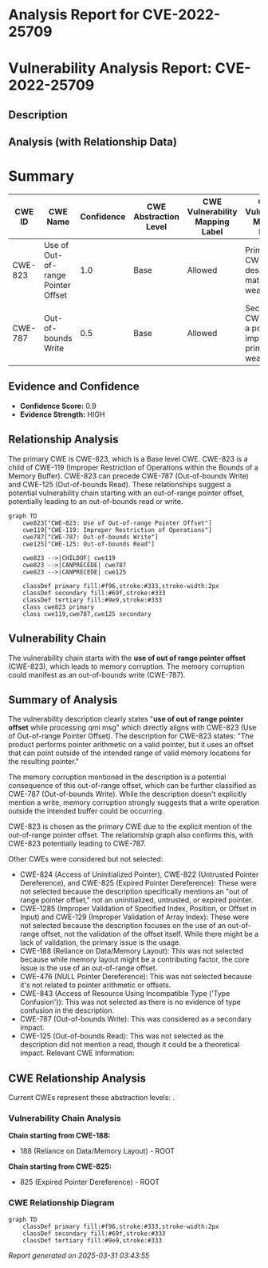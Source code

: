 # Analysis Report for CVE-2022-25709

# Vulnerability Analysis Report: CVE-2022-25709

## Description



## Analysis (with Relationship Data)

# Summary
| CWE ID | CWE Name | Confidence | CWE Abstraction Level | CWE Vulnerability Mapping Label | CWE-Vulnerability Mapping Notes |
|---|---|---|---|---|---|
| CWE-823 | Use of Out-of-range Pointer Offset | 1.0 | Base | Allowed | Primary CWE. The description matches the weakness. |
| CWE-787 | Out-of-bounds Write | 0.5 | Base | Allowed | Secondary CWE. This is a possible impact of the primary weakness. |

## Evidence and Confidence

*   **Confidence Score:** 0.9
*   **Evidence Strength:** HIGH

## Relationship Analysis
The primary CWE is CWE-823, which is a Base level CWE. CWE-823 is a child of CWE-119 (Improper Restriction of Operations within the Bounds of a Memory Buffer). CWE-823 can precede CWE-787 (Out-of-bounds Write) and CWE-125 (Out-of-bounds Read). These relationships suggest a potential vulnerability chain starting with an out-of-range pointer offset, potentially leading to an out-of-bounds read or write.

```mermaid
graph TD
    cwe823["CWE-823: Use of Out-of-range Pointer Offset"]
    cwe119["CWE-119: Improper Restriction of Operations"]
    cwe787["CWE-787: Out-of-bounds Write"]
    cwe125["CWE-125: Out-of-bounds Read"]
    
    cwe823 -->|CHILDOF| cwe119
    cwe823 -->|CANPRECEDE| cwe787
    cwe823 -->|CANPRECEDE| cwe125
    
    classDef primary fill:#f96,stroke:#333,stroke-width:2px
    classDef secondary fill:#69f,stroke:#333
    classDef tertiary fill:#9e9,stroke:#333
    class cwe823 primary
    class cwe119,cwe787,cwe125 secondary
```

## Vulnerability Chain
The vulnerability chain starts with the **use of out of range pointer offset** (CWE-823), which leads to memory corruption. The memory corruption could manifest as an out-of-bounds write (CWE-787).

## Summary of Analysis
The vulnerability description clearly states "**use of out of range pointer offset** while processing qmi msg" which directly aligns with CWE-823 (Use of Out-of-range Pointer Offset). The description for CWE-823 states: "The product performs pointer arithmetic on a valid pointer, but it uses an offset that can point outside of the intended range of valid memory locations for the resulting pointer."

The memory corruption mentioned in the description is a potential consequence of this out-of-range offset, which can be further classified as CWE-787 (Out-of-bounds Write). While the description doesn't explicitly mention a write, memory corruption strongly suggests that a write operation outside the intended buffer could be occurring.

CWE-823 is chosen as the primary CWE due to the explicit mention of the out-of-range pointer offset. The relationship graph also confirms this, with CWE-823 potentially leading to CWE-787.

Other CWEs were considered but not selected:

*   CWE-824 (Access of Uninitialized Pointer), CWE-822 (Untrusted Pointer Dereference), and CWE-825 (Expired Pointer Dereference): These were not selected because the description specifically mentions an "out of range pointer offset," not an uninitialized, untrusted, or expired pointer.
*   CWE-1285 (Improper Validation of Specified Index, Position, or Offset in Input) and CWE-129 (Improper Validation of Array Index): These were not selected because the description focuses on the use of an out-of-range offset, not the validation of the offset itself. While there might be a lack of validation, the primary issue is the usage.
*   CWE-188 (Reliance on Data/Memory Layout): This was not selected because while memory layout might be a contributing factor, the core issue is the use of an out-of-range offset.
*   CWE-476 (NULL Pointer Dereference): This was not selected because it's not related to pointer arithmetic or offsets.
*   CWE-843 (Access of Resource Using Incompatible Type ('Type Confusion')): This was not selected as there is no evidence of type confusion in the description.
*   CWE-787 (Out-of-bounds Write): This was considered as a secondary impact.
*   CWE-125 (Out-of-bounds Read): This was not selected as the description did not mention a read, though it could be a theoretical impact.
Relevant CWE Information:


## CWE Relationship Analysis

Current CWEs represent these abstraction levels: .


### Vulnerability Chain Analysis

**Chain starting from CWE-188:**
- 188 (Reliance on Data/Memory Layout) - ROOT


**Chain starting from CWE-825:**
- 825 (Expired Pointer Dereference) - ROOT



### CWE Relationship Diagram

```mermaid
graph TD
    classDef primary fill:#f96,stroke:#333,stroke-width:2px
    classDef secondary fill:#69f,stroke:#333
    classDef tertiary fill:#9e9,stroke:#333
```



*Report generated on 2025-03-31 03:43:55*
